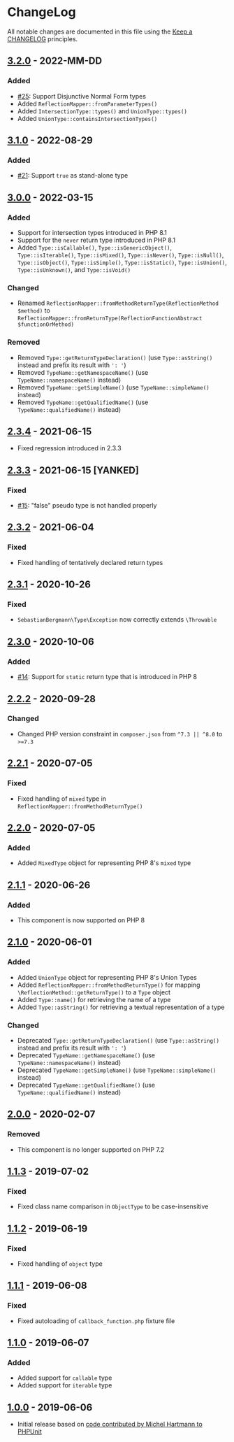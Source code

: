 # ChangeLog

All notable changes are documented in this file using the [Keep a CHANGELOG](http://keepachangelog.com/) principles.

## [3.2.0] - 2022-MM-DD

### Added

* [#25](https://github.com/sebastianbergmann/type/issues/25): Support Disjunctive Normal Form types
* Added `ReflectionMapper::fromParameterTypes()`
* Added `IntersectionType::types()` and `UnionType::types()`
* Added `UnionType::containsIntersectionTypes()`

## [3.1.0] - 2022-08-29

### Added

* [#21](https://github.com/sebastianbergmann/type/issues/21): Support `true` as stand-alone type

## [3.0.0] - 2022-03-15

### Added

* Support for intersection types introduced in PHP 8.1
* Support for the `never` return type introduced in PHP 8.1
* Added `Type::isCallable()`, `Type::isGenericObject()`, `Type::isIterable()`, `Type::isMixed()`, `Type::isNever()`, `Type::isNull()`, `Type::isObject()`, `Type::isSimple()`, `Type::isStatic()`, `Type::isUnion()`, `Type::isUnknown()`, and `Type::isVoid()`

### Changed

* Renamed `ReflectionMapper::fromMethodReturnType(ReflectionMethod $method)` to `ReflectionMapper::fromReturnType(ReflectionFunctionAbstract $functionOrMethod)`

### Removed

* Removed `Type::getReturnTypeDeclaration()` (use `Type::asString()` instead and prefix its result with `': '`)
* Removed `TypeName::getNamespaceName()` (use `TypeName::namespaceName()` instead)
* Removed `TypeName::getSimpleName()` (use `TypeName::simpleName()` instead)
* Removed `TypeName::getQualifiedName()` (use `TypeName::qualifiedName()` instead)

## [2.3.4] - 2021-06-15

* Fixed regression introduced in 2.3.3

## [2.3.3] - 2021-06-15 [YANKED]

### Fixed

* [#15](https://github.com/sebastianbergmann/type/issues/15): "false" pseudo type is not handled properly

## [2.3.2] - 2021-06-04

### Fixed

* Fixed handling of tentatively declared return types

## [2.3.1] - 2020-10-26

### Fixed

* `SebastianBergmann\Type\Exception` now correctly extends `\Throwable`

## [2.3.0] - 2020-10-06

### Added

* [#14](https://github.com/sebastianbergmann/type/issues/14): Support for `static` return type that is introduced in PHP 8

## [2.2.2] - 2020-09-28

### Changed

* Changed PHP version constraint in `composer.json` from `^7.3 || ^8.0` to `>=7.3`

## [2.2.1] - 2020-07-05

### Fixed

* Fixed handling of `mixed` type in `ReflectionMapper::fromMethodReturnType()`

## [2.2.0] - 2020-07-05

### Added

* Added `MixedType` object for representing PHP 8's `mixed` type

## [2.1.1] - 2020-06-26

### Added

* This component is now supported on PHP 8

## [2.1.0] - 2020-06-01

### Added

* Added `UnionType` object for representing PHP 8's Union Types
* Added `ReflectionMapper::fromMethodReturnType()` for mapping `\ReflectionMethod::getReturnType()` to a `Type` object
* Added `Type::name()` for retrieving the name of a type
* Added `Type::asString()` for retrieving a textual representation of a type

### Changed

* Deprecated `Type::getReturnTypeDeclaration()` (use `Type::asString()` instead and prefix its result with `': '`)
* Deprecated `TypeName::getNamespaceName()` (use `TypeName::namespaceName()` instead)
* Deprecated `TypeName::getSimpleName()` (use `TypeName::simpleName()` instead)
* Deprecated `TypeName::getQualifiedName()` (use `TypeName::qualifiedName()` instead)

## [2.0.0] - 2020-02-07

### Removed

* This component is no longer supported on PHP 7.2

## [1.1.3] - 2019-07-02

### Fixed

* Fixed class name comparison in `ObjectType` to be case-insensitive

## [1.1.2] - 2019-06-19

### Fixed

* Fixed handling of `object` type

## [1.1.1] - 2019-06-08

### Fixed

* Fixed autoloading of `callback_function.php` fixture file

## [1.1.0] - 2019-06-07

### Added

* Added support for `callable` type
* Added support for `iterable` type

## [1.0.0] - 2019-06-06

* Initial release based on [code contributed by Michel Hartmann to PHPUnit](https://github.com/sebastianbergmann/phpunit/pull/3673)

[3.2.0]: https://github.com/sebastianbergmann/type/compare/3.1.0...3.2
[3.1.0]: https://github.com/sebastianbergmann/type/compare/3.0.0...3.1.0
[3.0.0]: https://github.com/sebastianbergmann/type/compare/2.3.4...3.0.0
[2.3.4]: https://github.com/sebastianbergmann/type/compare/ca39369c41313ed12c071ed38ecda8fcdb248859...2.3.4
[2.3.3]: https://github.com/sebastianbergmann/type/compare/2.3.2...ca39369c41313ed12c071ed38ecda8fcdb248859
[2.3.2]: https://github.com/sebastianbergmann/type/compare/2.3.1...2.3.2
[2.3.1]: https://github.com/sebastianbergmann/type/compare/2.3.0...2.3.1
[2.3.0]: https://github.com/sebastianbergmann/type/compare/2.2.2...2.3.0
[2.2.2]: https://github.com/sebastianbergmann/type/compare/2.2.1...2.2.2
[2.2.1]: https://github.com/sebastianbergmann/type/compare/2.2.0...2.2.1
[2.2.0]: https://github.com/sebastianbergmann/type/compare/2.1.1...2.2.0
[2.1.1]: https://github.com/sebastianbergmann/type/compare/2.1.0...2.1.1
[2.1.0]: https://github.com/sebastianbergmann/type/compare/2.0.0...2.1.0
[2.0.0]: https://github.com/sebastianbergmann/type/compare/1.1.3...2.0.0
[1.1.3]: https://github.com/sebastianbergmann/type/compare/1.1.2...1.1.3
[1.1.2]: https://github.com/sebastianbergmann/type/compare/1.1.1...1.1.2
[1.1.1]: https://github.com/sebastianbergmann/type/compare/1.1.0...1.1.1
[1.1.0]: https://github.com/sebastianbergmann/type/compare/1.0.0...1.1.0
[1.0.0]: https://github.com/sebastianbergmann/type/compare/ff74aa41746bd8d10e931843ebf37d42da513ede...1.0.0
